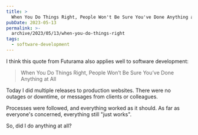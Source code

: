 ```yaml
---
title: >
  When You Do Things Right, People Won't Be Sure You've Done Anything at All
pubDate: 2023-05-13
permalink: >-
  archive/2023/05/13/when-you-do-things-right
tags:
  - software-development
---
```


I think this quote from Futurama also applies well to software development:

> When You Do Things Right, People Won’t Be Sure You’ve Done Anything at All

Today I did multiple releases to production websites. There were no outages or downtime, or messages from clients or colleagues.

Processes were followed, and everything worked as it should. As far as everyone's concerned, everything still "just works".

So, did I do anything at all?
